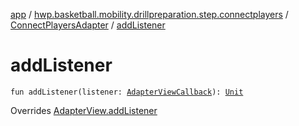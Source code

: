 [app](../../index.md) / [hwp.basketball.mobility.drillpreparation.step.connectplayers](../index.md) / [ConnectPlayersAdapter](index.md) / [addListener](.)

# addListener

`fun addListener(listener: `[`AdapterViewCallback`](../-connect-players-contract/-adapter-view-callback/index.md)`): `[`Unit`](https://kotlinlang.org/api/latest/jvm/stdlib/kotlin/-unit/index.html)

Overrides [AdapterView.addListener](../-connect-players-contract/-adapter-view/add-listener.md)

